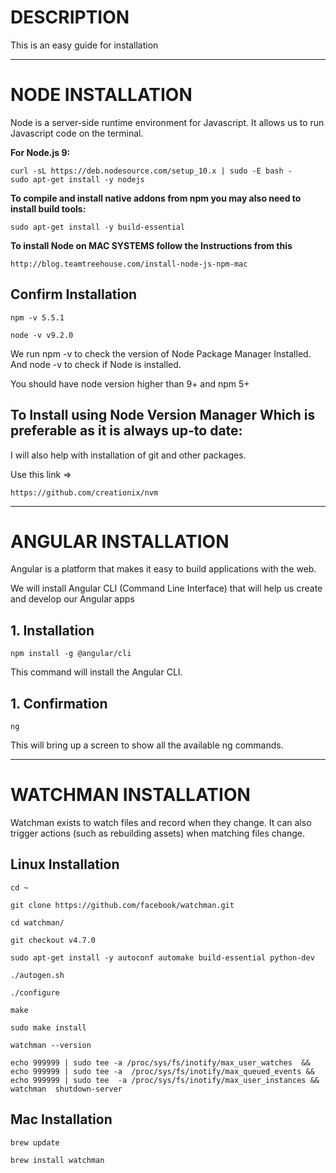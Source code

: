 # **DESCRIPTION**

This is an easy guide for installation 

---

# **NODE INSTALLATION**

Node is a server-side runtime environment for Javascript. It allows us to run Javascript code on the terminal.

**For Node.js 9:**

```
curl -sL https://deb.nodesource.com/setup_10.x | sudo -E bash -
sudo apt-get install -y nodejs
```


**To compile and install native addons from npm you may also need to install build tools:**

```
sudo apt-get install -y build-essential
```

**To install Node on MAC SYSTEMS follow the Instructions from this**

```
http://blog.teamtreehouse.com/install-node-js-npm-mac
```

## **Confirm Installation**

```
npm -v 5.5.1
```

```
node -v v9.2.0
```

We run npm -v to check the version of Node Package Manager Installed. And node -v to check if Node is installed.

You should have node version higher than 9+ and npm 5+


## **To Install using Node Version Manager Which is preferable as it is always up-to date:**

I will also help with installation of git and other packages.

Use this link =>

```
https://github.com/creationix/nvm
```

---
# **ANGULAR INSTALLATION**


Angular is a platform that makes it easy to build applications with the web.

We will install Angular CLI (Command Line Interface) that will help us create and develop our Angular apps

## 1. **Installation**

```
npm install -g @angular/cli
```

This command will install the Angular CLI.

## 1. **Confirmation**

```
ng
```

This will bring up a screen to show all the available ng commands. 

---
# **WATCHMAN INSTALLATION**

Watchman exists to watch files and record when they change. It can also trigger actions (such as rebuilding assets) when matching files change.

## Linux Installation

```
cd ~
```

```
git clone https://github.com/facebook/watchman.git
```

```
cd watchman/
```

```
git checkout v4.7.0
```

```
sudo apt-get install -y autoconf automake build-essential python-dev
```

```
./autogen.sh
```

```
./configure
```

```
make
```

```
sudo make install
```

```
watchman --version
```

```
echo 999999 | sudo tee -a /proc/sys/fs/inotify/max_user_watches  && echo 999999 | sudo tee -a  /proc/sys/fs/inotify/max_queued_events && echo 999999 | sudo tee  -a /proc/sys/fs/inotify/max_user_instances && watchman  shutdown-server
```

## Mac Installation

```
brew update
```

```
brew install watchman
```